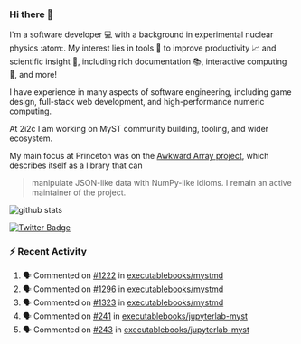 ### Hi there 👋 

I'm a software developer 💻 with a background in experimental nuclear physics :atom:. My interest lies in tools :wrench: to improve productivity :chart_with_upwards_trend: and scientific insight :telescope:, including rich documentation 📚, interactive computing 🧮, and more! 

I have experience in many aspects of software engineering, including game design, full-stack web development, and high-performance numeric computing. 

At 2i2c I am working on MyST community building, tooling, and wider ecosystem. 

My main focus at Princeton was on the [Awkward Array project](awkward-array.org/), which describes itself as a library that can 
> manipulate JSON-like data with NumPy-like idioms. I remain an active maintainer of the project. 

![github stats](https://github-readme-stats.vercel.app/api?username=agoose77&show_icons=true&hide_rank=true&hide_title=true&bg_color=30,e76445,904e95&text_color=efe3ec&icon_color=efe3ec)
<!--
**agoose77/agoose77** is a ✨ _special_ ✨ repository because its `README.md` (this file) appears on your GitHub profile.

Here are some ideas to get you started:

- 🔭 I’m currently working on ...
- 🌱 I’m currently learning ...
- 👯 I’m looking to collaborate on ...
- 🤔 I’m looking for help with ...
- 💬 Ask me about ...
- 📫 How to reach me: ...
- 😄 Pronouns: ...
- ⚡ Fun fact: ...
-->

[![Twitter Badge](https://img.shields.io/twitter/follow/agoose77?style=flat-square&logo=Twitter&logoColor=white&color=cornflowerblue)](https://twitter.com/agoose77)

### :zap: Recent Activity

<!--START_SECTION:activity-->
1. 🗣 Commented on [#1222](https://github.com/executablebooks/mystmd/issues/1222#issuecomment-2173528298) in [executablebooks/mystmd](https://github.com/executablebooks/mystmd)
2. 🗣 Commented on [#1296](https://github.com/executablebooks/mystmd/issues/1296#issuecomment-2173129290) in [executablebooks/mystmd](https://github.com/executablebooks/mystmd)
3. 🗣 Commented on [#1323](https://github.com/executablebooks/mystmd/issues/1323#issuecomment-2173123148) in [executablebooks/mystmd](https://github.com/executablebooks/mystmd)
4. 🗣 Commented on [#241](https://github.com/executablebooks/jupyterlab-myst/issues/241#issuecomment-2173084825) in [executablebooks/jupyterlab-myst](https://github.com/executablebooks/jupyterlab-myst)
5. 🗣 Commented on [#243](https://github.com/executablebooks/jupyterlab-myst/issues/243#issuecomment-2173083416) in [executablebooks/jupyterlab-myst](https://github.com/executablebooks/jupyterlab-myst)
<!--END_SECTION:activity-->
